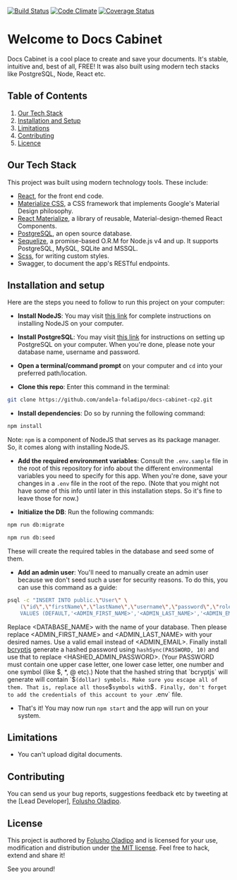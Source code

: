 [![Build Status](https://travis-ci.org/andela-foladipo/docs-cabinet-cp2.svg?branch=develop)](https://travis-ci.org/andela-foladipo/docs-cabinet-cp2)
[![Code Climate](https://codeclimate.com/github/andela-foladipo/docs-cabinet-cp2//badges/gpa.svg)](https://codeclimate.com/github/andela-foladipo/docs-cabinet-cp2/)
[![Coverage Status](https://coveralls.io/repos/github/andela-foladipo/docs-cabinet-cp2/badge.svg?branch=develop)](https://coveralls.io/github/andela-foladipo/docs-cabinet-cp2?branch=develop)


# Welcome to Docs Cabinet
Docs Cabinet is a cool place to create and save your documents. It's
 stable, intuitive and, best of all, FREE! It was also built using
 modern tech stacks like PostgreSQL, Node, React etc.

## Table of Contents

  1. [Our Tech Stack](#our-tech-stack)
  1. [Installation and Setup](#installation-and-setup)
  1. [Limitations](#limitations)
  1. [Contributing](#contributing)
  1. [Licence](#license)

## Our Tech Stack

This project was built using modern technology tools. These include:
- [React](https://facebook.github.io/react/), for the front end code.
- [Materialize CSS](materializecss.com/), a CSS framework that implements
 Google's Material Design philosophy.
- [React Materialize](https://react-materialize.github.io/#/), a library of
 reusable, Material-design-themed React Components.
- [PostgreSQL](https://www.postgresql.org/), an open source database.
- [Sequelize](docs.sequelizejs.com/), a promise-based O.R.M for Node.js v4 and up. It supports
 PostgreSQL, MySQL, SQLite and MSSQL.
- [Scss](https://sass-lang.com), for writing custom styles.
- Swagger, to document the app's RESTful endpoints.

## Installation and setup

Here are the steps you need to follow to run this project on your computer:
- **Install NodeJS**: You may visit [this link](https://nodejs.org/en/download/) for complete 
instructions on installing NodeJS on your computer.

- **Install PostgreSQL**: You may visit [this link](http://postgresguide.com/setup/install.html) for 
instructions on setting up PostgreSQL on your computer. When you're done, please note your 
database name, username and password.

- **Open a terminal/command prompt** on your computer and `cd` into your preferred path/location.

- **Clone this repo**: Enter this command in the terminal:

```bash
git clone https://github.com/andela-foladipo/docs-cabinet-cp2.git
```

- **Install dependencies**: Do so by running the following command:

```bash
npm install
```

Note: `npm` is a component of NodeJS that serves as its package manager. So, it comes along with
 installing NodeJS.

- **Add the required environment variables**: Consult the `.env.sample` file in the root of this
 repository for info about the different environmental variables you need to specify for this app. When
 you're done, save your changes in a `.env` file in the root of the repo. (Note that you might not have
 some of this info until later in this installation steps. So it's fine to leave those for now.)

- **Initialize the DB**: Run the following commands:
```bash
npm run db:migrate

npm run db:seed
```

These will create the required tables in the database and seed some of them.

- **Add an admin user**: You'll need to manually create an admin user because we don't seed such a
 user for security reasons. To do this, you can use this command as a guide:

```bash
psql -c "INSERT INTO public.\"User\" \
    (\"id\",\"firstName\",\"lastName\",\"username\",\"password\",\"roleId\",\"createdAt\",\"updatedAt\") \
    VALUES (DEFAULT,'<ADMIN_FIRST_NAME>','<ADMIN_LAST_NAME>','<ADMIN_EMAIL>','<HASHED_ADMIN_PASSWORD>',0,'2017-06-14 17:01:40.739 +00:00','2017-06-14 17:01:40.739 +00:00')" -d <DATABASE_NAME>
```
Replace <DATABASE_NAME> with the name of your database. Then please replace <ADMIN\_FIRST\_NAME> and
 <ADMIN\_LAST\_NAME> with your desired names. Use a valid email instead of <ADMIN\_EMAIL>. Finally
 install [bcryptjs](https://www.npmjs.com/package/bcryptjs) generate a hashed password using
 `hashSync(PASSWORD, 10)` and use that to replace <HASHED\_ADMIN\_PASSWORD>. (Your PASSWORD must
 contain one upper case letter, one lower case letter, one number and one symbol (like $, *, @ etc).)
 Note that the hashed string that `bcryptjs` will generate will contain `$` (dollar) symbols. Make
 sure you escape all of them. That is, replace all those `$` symbols with `\$`. Finally, don't forget
 to add the credentials of this account to your `.env` file.

- That's it! You may now run `npm start` and the app will run on your system. 

## Limitations

- You can't upload digital documents.

## Contributing

You can send us your bug reports, suggestions feedback etc by tweeting at
 the [Lead Developer], [Folusho Oladipo](https://twitter.com/folushooladipo).


## License

This project is authored by [Folusho Oladipo](https://google.com/search?q=Folusho+Oladipo) and is licensed 
for your use, modification and distribution under [the MIT license](https://en.wikipedia.org/wiki/MIT_License). 
Feel free to hack, extend and share it!

See you around!
